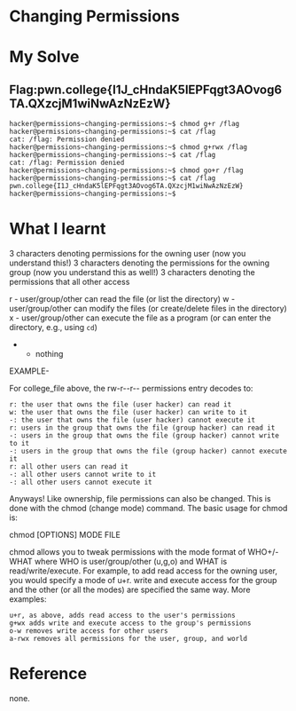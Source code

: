 

# Changing Permissions

# My Solve
## Flag:pwn.college{I1J_cHndaK5lEPFqgt3AOvog6TA.QXzcjM1wiNwAzNzEzW}

```
hacker@permissions~changing-permissions:~$ chmod g+r /flag
hacker@permissions~changing-permissions:~$ cat /flag
cat: /flag: Permission denied
hacker@permissions~changing-permissions:~$ chmod g+rwx /flag
hacker@permissions~changing-permissions:~$ cat /flag
cat: /flag: Permission denied
hacker@permissions~changing-permissions:~$ chmod go+r /flag
hacker@permissions~changing-permissions:~$ cat /flag
pwn.college{I1J_cHndaK5lEPFqgt3AOvog6TA.QXzcjM1wiNwAzNzEzW}
hacker@permissions~changing-permissions:~$
```

# What I learnt 

3 characters denoting permissions for the owning user (now you understand this!)
3 characters denoting the permissions for the owning group (now you understand this as well!)
3 characters denoting the permissions that all other access

r - user/group/other can read the file (or list the directory)
w - user/group/other can modify the files (or create/delete files in the directory)
x - user/group/other can execute the file as a program (or can enter the directory, e.g., using `cd`)
- - nothing

 EXAMPLE- 

 For college_file above, the rw-r--r-- permissions entry decodes to:

    r: the user that owns the file (user hacker) can read it
    w: the user that owns the file (user hacker) can write to it
    -: the user that owns the file (user hacker) cannot execute it
    r: users in the group that owns the file (group hacker) can read it
    -: users in the group that owns the file (group hacker) cannot write to it
    -: users in the group that owns the file (group hacker) cannot execute it
    r: all other users can read it
    -: all other users cannot write to it
    -: all other users cannot execute it
Anyways! Like ownership, file permissions can also be changed. 
This is done with the chmod (change mode) command. The basic usage for chmod is:

chmod [OPTIONS] MODE FILE

chmod allows you to tweak permissions with the mode format of WHO+/-WHAT
where WHO is user/group/other (u,g,o) and WHAT is read/write/execute. 
For example, to add read access for the owning user, you would specify a mode of u+r. 
write and execute access for the group and the other (or all the modes) are specified the same way. 
More examples:

    u+r, as above, adds read access to the user's permissions
    g+wx adds write and execute access to the group's permissions
    o-w removes write access for other users
    a-rwx removes all permissions for the user, group, and world

# Reference

none.

